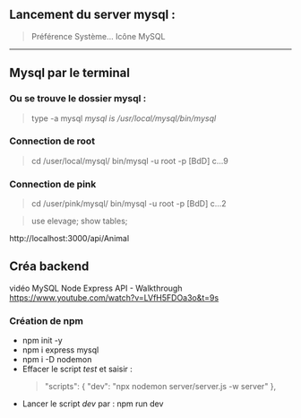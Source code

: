 ## Lancement du server mysql :
> Préférence Système...
> Icône MySQL
----------
## Mysql par le terminal

### Ou se trouve le dossier mysql :
> type -a mysql
> *mysql is /usr/local/mysql/bin/mysql*

### Connection de root
> cd /user/local/mysql/
> bin/mysql -u root -p [BdD]
> c...9

### Connection de pink
> cd /user/pink/mysql/
> bin/mysql -u root -p [BdD]
> c...2

> use elevage;
> show tables;

http://localhost:3000/api/Animal

## Créa backend

vidéo MySQL Node Express API - Walkthrough https://www.youtube.com/watch?v=LVfH5FDOa3o&t=9s

### Création de npm	

* npm init -y
* npm i express mysql
* npm i -D nodemon
* Effacer le script *test* et saisir :
    >"scripts": {
        "dev": "npx nodemon server/server.js -w server"
      },
* Lancer le script *dev* par : npm run dev
